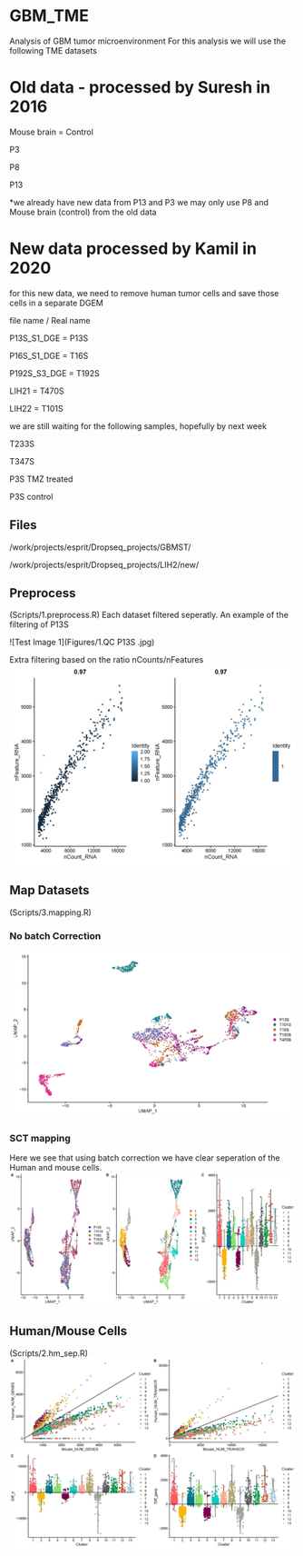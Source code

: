 # GBM_TME
Analysis of GBM tumor microenvironment
For this analysis we will use the following TME datasets

# Old data - processed by Suresh in 2016

Mouse brain = Control

P3

P8

P13

*we already have new data from P13 and P3 we may only use P8 and Mouse brain (control) from the old data

# New data processed by Kamil in 2020

for this new data, we need to remove human tumor cells and save those cells in a separate DGEM

file name      /     Real name

P13S_S1_DGE         = P13S  

P16S_S1_DGE         = T16S

P192S_S3_DGE        = T192S

LIH21               = T470S 

LIH22               = T101S

we are still waiting for the following samples, hopefully by next week

T233S

T347S

P3S TMZ treated

P3S control


## Files
/work/projects/esprit/Dropseq_projects/GBMST/

/work/projects/esprit/Dropseq_projects/LIH2/new/



## Preprocess
(Scripts/1.preprocess.R)
Each dataset filtered seperatly.
An example of the filtering of P13S

![Test Image 1](Figures/1.QC P13S .jpg)

Extra filtering based on the ratio nCounts/nFeatures
![Test Image 1](Figures/P13S_Joint_Page_2.jpg)

## Map Datasets
(Scripts/3.mapping.R)

### No batch Correction

![Test Image 1](Figures/Cells.jpg)

### SCT mapping 
Here we see that using batch correction we have clear seperation of the Human and mouse cells.
![Test Image 1](Figures/Sep_3.jpg)

## Human/Mouse Cells
(Scripts/2.hm_sep.R)
![Test Image 1](Figures/Sep_2.jpg)




